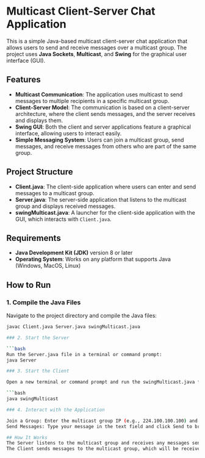 # Multicast Client-Server Chat Application

This is a simple Java-based multicast client-server chat application that allows users to send and receive messages over a multicast group. The project uses **Java Sockets**, **Multicast**, and **Swing** for the graphical user interface (GUI).

## Features

- **Multicast Communication**: The application uses multicast to send messages to multiple recipients in a specific multicast group.
- **Client-Server Model**: The communication is based on a client-server architecture, where the client sends messages, and the server receives and displays them.
- **Swing GUI**: Both the client and server applications feature a graphical interface, allowing users to interact easily.
- **Simple Messaging System**: Users can join a multicast group, send messages, and receive messages from others who are part of the same group.

## Project Structure

- **Client.java**: The client-side application where users can enter and send messages to a multicast group.
- **Server.java**: The server-side application that listens to the multicast group and displays received messages.
- **swingMulticast.java**: A launcher for the client-side application with the GUI, which interacts with `Client.java`.

## Requirements

- **Java Development Kit (JDK)** version 8 or later
- **Operating System**: Works on any platform that supports Java (Windows, MacOS, Linux)

## How to Run

### 1. Compile the Java Files

Navigate to the project directory and compile the Java files:

```bash
javac Client.java Server.java swingMulticast.java

### 2. Start the Server

```bash
Run the Server.java file in a terminal or command prompt:
java Server

### 3. Start the Client

Open a new terminal or command prompt and run the swingMulticast.java file:

```bash
java swingMulticast

### 4. Interact with the Application

Join a Group: Enter the multicast group IP (e.g., 224.100.100.100) and click Join to start receiving messages from others in the group.
Send Messages: Type your message in the text field and click Send to broadcast it to the group.

## How It Works
The Server listens to the multicast group and receives any messages sent by clients. It will display the received messages in the GUI.
The Client sends messages to the multicast group, which will be received by all clients that have joined the group.

